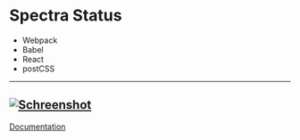 # Spectra Status
* Webpack
* Babel 
* React
* postCSS

---
[![Schreenshot](https://svgshare.com/i/6Z6.svg)](https://luangjokaj.github.io/spectra-status/)
---
[Documentation](DOCUMENTATION.md)